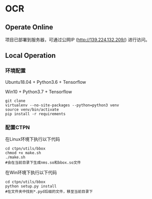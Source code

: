 # OCR
## Operate Online
项目已部署到服务器，可通过公网IP (http://139.224.132.209/) 进行访问。
## Local Operation
### 环境配置
Ubuntu18.04 + Python3.6 + Tensorflow

Win10 + Python3.7 + Tensorflow
```
git clone
virtualenv --no-site-packages --python=python3 venv
source venv/bin/activate
pip install -r requirements
```
### 配置CTPN
在Linux环境下执行以下代码
```
cd ctpn/utils/bbox
chmod +x make.sh
./make.sh
#会在当前目录下生成nms.so和bbox.so文件
```
在Win环境下执行以下代码
```
cd ctpn/utils/bbox
python setup.py install
#在文件夹中找到*.pyd后缀的文件，移至当前目录下
```
